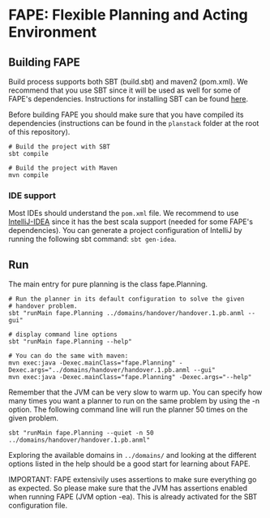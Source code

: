 # FAPE: Flexible Planning and Acting Environment


## Building FAPE

Build process supports both SBT (build.sbt) and maven2 (pom.xml).
We recommend that you use SBT since it will be used as well for some
of FAPE's dependencies.
Instructions for installing SBT can be found [here](http://www.scala-sbt.org/release/docs/Getting-Started/Setup.html).

Before building FAPE you should make sure that you have compiled its dependencies (instructions can be found in the `planstack` folder at the root of this repository).

    # Build the project with SBT
    sbt compile

    # Build the project with Maven
    mvn compile




### IDE support

Most IDEs should understand the `pom.xml` file. We recommend to use [IntelliJ-IDEA](http://www.jetbrains.com/idea/download/) since it has the best scala support (needed for some FAPE's dependencies). You can generate a project configuration of IntelliJ by running the following sbt command: `sbt gen-idea`.


## Run

The main entry for pure planning is the class fape.Planning.

    # Run the planner in its default configuration to solve the given
    # handover problem.
    sbt "runMain fape.Planning ../domains/handover/handover.1.pb.anml --gui"

    # display command line options
    sbt "runMain fape.Planning --help"

    # You can do the same with maven:
    mvn exec:java -Dexec.mainClass="fape.Planning" -Dexec.args="../domains/handover/handover.1.pb.anml --gui"
    mvn exec:java -Dexec.mainClass="fape.Planning" -Dexec.args="--help"
    


Remember that the JVM can be very slow to warm up. You can specify how many times
you want a planner to run on the same problem by using the -n option. The
following command line will run the planner 50 times on the given problem.

    sbt "runMain fape.Planning --quiet -n 50 ../domains/handover/handover.1.pb.anml"

Exploring the available domains in `../domains/` and looking at the different options
listed in the help should be a good start for learning about FAPE.



IMPORTANT: FAPE extensivily uses assertions to make sure everything go as
expected. So please make sure that the JVM has assertions enabled when
running FAPE (JVM option -ea).
This is already activated for the SBT configuration file.
